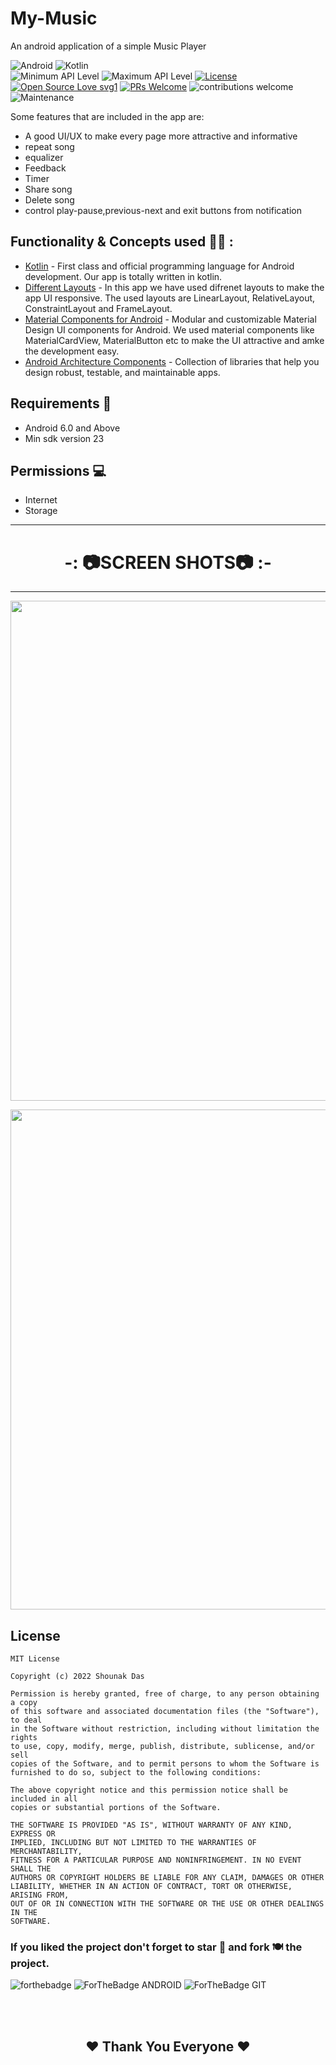 # My-Music
An android application of a simple Music Player

![Android](https://img.shields.io/badge/Android-3DDC84?style=for-the-badge&logo=android&logoColor=white)
![Kotlin](https://img.shields.io/badge/Kotlin-0095D5?&style=for-the-badge&logo=kotlin&logoColor=white)
<br>
![Minimum API Level](https://img.shields.io/badge/Min%20API%20Level-23-green)
![Maximum API Level](https://img.shields.io/badge/Max%20API%20Level-31-orange)
[![License](https://img.shields.io/badge/license-MIT-%2397ca00.svg)](https://github.com/sitamadex11/CovidHelp/blob/develop/LICENSE)
[![Open Source Love svg1](https://badges.frapsoft.com/os/v1/open-source.svg?v=103)](https://github.com/ellerbrock/open-source-badges/) 
[![PRs Welcome](https://img.shields.io/badge/PRs-welcome-brightgreen.svg?style=flat-square)](http://makeapullrequest.com) 
![contributions welcome](https://img.shields.io/static/v1.svg?label=Contributions&message=Welcome&color=0059b3&style=flat-square) 
![Maintenance](https://img.shields.io/maintenance/yes/2022)

Some features that are included in the app are:
<ul>
  <li>A good UI/UX to make every page more attractive and informative</li>
  <li>repeat song</li>
  <li>equalizer</li>
  <li>Feedback</li>
  <li>Timer</li>
  <li>Share song</li>
  <li>Delete song</li>
  <li>control play-pause,previous-next and exit buttons from notification</li>
</ul>

## Functionality & Concepts used 👨‍💻 :

- [Kotlin](https://kotlinlang.org/) - First class and official programming language for Android development. Our app is totally written in kotlin.
- [Different Layouts](https://developer.android.com/guide/topics/ui/declaring-layout) -  In this app we have used difrenet layouts to make the app UI responsive. The used layouts are LinearLayout, RelativeLayout, ConstraintLayout and FrameLayout.
- [Material Components for Android](https://github.com/material-components/material-components-android) - Modular and customizable Material Design UI components for Android. We used material components like MaterialCardView, MaterialButton etc to make the UI attractive and amke the development easy.
- [Android Architecture Components](https://developer.android.com/topic/libraries/architecture) - Collection of libraries that help you design robust, testable, and maintainable apps.

## Requirements 🎯 
- Android 6.0 and Above
- Min sdk version 23

## Permissions 💻
- Internet
- Storage

<hr>

 <h1 align="center">-: 📷SCREEN SHOTS📷 :-</h1>

<hr>

<p align="center">
  <img src=https://github.com/shounak-dev/My-Music/blob/7d1d9cd98adc44ceed50907f13236d16077b9234/Assets/1.jpg height= 800 width = 1000 />
</p>

<p align="center">
  <img src=https://github.com/shounak-dev/My-Music/blob/7d1d9cd98adc44ceed50907f13236d16077b9234/Assets/2.jpg height= 800 width = 1000 />
</p>

## License 

```
MIT License

Copyright (c) 2022 Shounak Das

Permission is hereby granted, free of charge, to any person obtaining a copy
of this software and associated documentation files (the "Software"), to deal
in the Software without restriction, including without limitation the rights
to use, copy, modify, merge, publish, distribute, sublicense, and/or sell
copies of the Software, and to permit persons to whom the Software is
furnished to do so, subject to the following conditions:

The above copyright notice and this permission notice shall be included in all
copies or substantial portions of the Software.

THE SOFTWARE IS PROVIDED "AS IS", WITHOUT WARRANTY OF ANY KIND, EXPRESS OR
IMPLIED, INCLUDING BUT NOT LIMITED TO THE WARRANTIES OF MERCHANTABILITY,
FITNESS FOR A PARTICULAR PURPOSE AND NONINFRINGEMENT. IN NO EVENT SHALL THE
AUTHORS OR COPYRIGHT HOLDERS BE LIABLE FOR ANY CLAIM, DAMAGES OR OTHER
LIABILITY, WHETHER IN AN ACTION OF CONTRACT, TORT OR OTHERWISE, ARISING FROM,
OUT OF OR IN CONNECTION WITH THE SOFTWARE OR THE USE OR OTHER DEALINGS IN THE
SOFTWARE.
```

### If you liked the project don't forget to star 🌟 and fork 🍽 the project.
![forthebadge](https://forthebadge.com/images/badges/built-with-love.svg)
![ForTheBadge ANDROID](https://forthebadge.com/images/badges/built-for-android.svg)
![ForTheBadge GIT](https://forthebadge.com/images/badges/uses-git.svg)

<br>
<br>
<h2 align="center">❤ Thank You Everyone ❤</h2>
<br>
